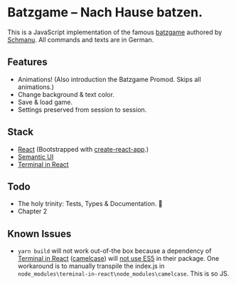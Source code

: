# Batzgame – Nach Hause batzen.

This is a JavaScript implementation of the famous [batzgame](https://github.com/schmanu/batzgame) authored by [Schmanu](https://github.com/schmanu/). All commands and texts are in German.

## Features
- Animations! (Also introduction the Batzgame Promod. Skips all animations.)
- Change background & text color.
- Save & load game.
- Settings preserved from session to session.

## Stack
- [React](https://github.com/facebook/react) (Bootstrapped with [create-react-app](https://github.com/facebookincubator/create-react-app).)
- [Semantic UI](https://github.com/Semantic-Org/Semantic-UI-React)
- [Terminal in React](https://github.com/nitin42/terminal-in-react)

## Todo
- The holy trinity: Tests, Types & Documentation. 🤥
- Chapter 2

## Known Issues
- `yarn build` will not work out-of-the box because a dependency of [Terminal in React](https://github.com/nitin42/terminal-in-react) ([camelcase](https://github.com/sindresorhus/camelcase)) will [not use ES5](https://github.com/sindresorhus/ama/issues/446) in their package. One workaround is to manually transpile the index.js in `node_modules\terminal-in-react\node_modules\camelcase`. This is so JS.